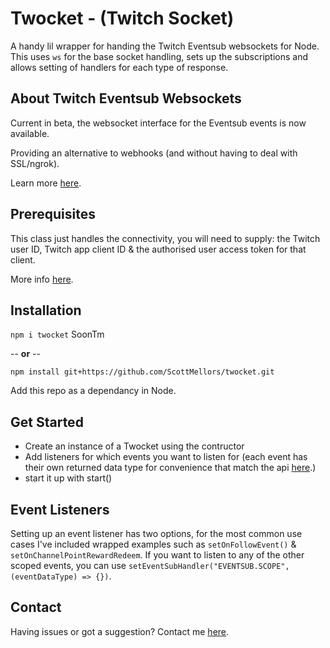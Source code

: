 # Twocket - (Twitch Socket)

A handy lil wrapper for handing the Twitch Eventsub websockets for Node. This uses ```ws``` for the base socket handling, sets up the subscriptions and allows setting of handlers for each type of response.

## About Twitch Eventsub Websockets

Current in beta, the websocket interface for the Eventsub events is now available. 

Providing an alternative to webhooks (and without having to deal with SSL/ngrok).

Learn more [here](https://dev.twitch.tv/docs/eventsub/handling-websocket-events).

## Prerequisites 

This class just handles the connectivity, you will need to supply: the Twitch user ID, Twitch app client ID & the authorised user access token for that client.

More info [here](https://dev.twitch.tv/).

## Installation

```npm i twocket``` SoonTm

-- **or** -- 

```npm install git+https://github.com/ScottMellors/twocket.git``` 

Add this repo as a dependancy in Node.

## Get Started
 - Create an instance of a Twocket using the contructor
 - Add listeners for which events you want to listen for (each event has their own returned data type for convenience that match the api [here](https://dev.twitch.tv/docs/eventsub/eventsub-subscription-types).)
 - start it up with start()

## Event Listeners

Setting up an event listener has two options, for the most common use cases I've included wrapped examples such as ```setOnFollowEvent()``` & ```setOnChannelPointRewardRedeem```. If you want to listen to any of the other scoped events, you can use ```setEventSubHandler("EVENTSUB.SCOPE", (eventDataType) => {})```.

## Contact

Having issues or got a suggestion? Contact me [here](https://linktr.ee/ghostlytuna).
